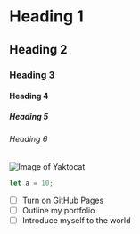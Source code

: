 # Heading 1
## Heading 2
### Heading 3
#### Heading 4
##### Heading 5
###### Heading 6

![Image of Yaktocat](https://octodex.github.com/images/yaktocat.png)

```javascript
let a = 10;
```
- [ ] Turn on GitHub Pages
- [ ] Outline my portfolio
- [ ] Introduce myself to the world
